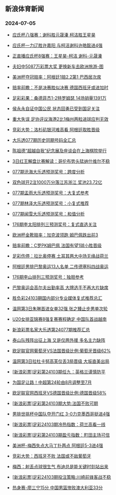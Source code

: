 ## 新浪体育新闻 
### 2024-07-05

+ [应氏杯八强赛：谢科胜元晟溱 柯洁胜王星昊](https://sports.sina.com.cn/go/2024-07-04/doc-incaycpf5838552.shtml)

+ [应氏杯一力辽胜许嘉阳 与柯洁谢科许皓鋐进4强](https://sports.sina.com.cn/go/2024-07-04/doc-incayivk7369372.shtml)

+ [正直播应氏杯8强赛：王星昊-柯洁 谢科-元晟溱](https://sports.sina.com.cn/go/2024-07-04/doc-incaxsxm5994433.shtml)

+ [夫妇中5087万彩票大奖 更换新车去欧洲旅游-图](https://sports.sina.com.cn/l/2024-07-04/doc-incaxnrp6047320.shtml)

+ [美洲杯夺冠赔率：阿根廷1赔2.2第1 巴西居次席](https://sports.sina.com.cn/l/2024-07-04/doc-incaxnru7658769.shtml)

+ [赔率前瞻：不是决赛胜似决赛 德国西班牙或进加时](https://sports.sina.com.cn/l/2024-07-04/doc-incaxsxm6011174.shtml)

+ [足彩彩果：桑德菲杰1-2特罗姆瑟 14场销量1391万](https://sports.sina.com.cn/l/2024-07-04/doc-incaxnrp6051557.shtml)

+ [侯永永自证中国公民 状态回勇已受到国足关注](https://sports.sina.com.cn/china/2024-07-04/doc-incaxnru7677098.shtml)

+ [重大失误 足协评议海港2比1梅州两粒进球应判无效](https://sports.sina.com.cn/china/2024-07-04/doc-incaxnrp6068900.shtml)

+ [竞彩大势：洛杉矶银河难高看 阿根廷取胜晋级](https://sports.sina.com.cn/l/2024-07-04/doc-incaxnru7660140.shtml)

+ [大乐透077期历史同期号码全汇总](https://sports.sina.com.cn/l/2024-07-04/doc-incaycpn7458595.shtml)

+ [陈祖德“超越自我”纪念展及座谈会在上海棋院举行](https://sports.sina.com.cn/chess/weiqi/2024-07-04/doc-incaxnrp6095291.shtml)

+ [3日红王解盘比赛解读：哥伦布势头猛纳什维尔不稳](https://sports.sina.com.cn/l/2024-07-04/doc-incaxxfi5907612.shtml)

+ [077期沧海大乐透预测奖号：跨度分析](https://sports.sina.com.cn/l/2024-07-04/doc-incaycpn7447336.shtml)

+ [双色球开2注1000万分落江苏浙江 奖池23.72亿](https://sports.sina.com.cn/l/2024-07-04/doc-incayume7199246.shtml)

+ [077期孟雨大乐透预测奖号：大复式参考](https://sports.sina.com.cn/l/2024-07-04/doc-incaycpf5831200.shtml)

+ [077期林泽大乐透预测奖号：小复式推荐](https://sports.sina.com.cn/l/2024-07-04/doc-incaycpf5830795.shtml)

+ [077期闻雪大乐透预测奖号：和值分析](https://sports.sina.com.cn/l/2024-07-04/doc-incaycpn7440034.shtml)

+ [176期李太阳排列三预测奖号：复式直选关注](https://sports.sina.com.cn/l/2024-07-04/doc-incaycpf5818577.shtml)

+ [欧洲杯金靴赔率：加克波领跑 姆巴佩跌出前3](https://sports.sina.com.cn/l/2024-07-04/doc-incayivc5752813.shtml)

+ [赔率前瞻：C罗PK姆巴佩 法国有望1球小胜晋级](https://sports.sina.com.cn/l/2024-07-04/doc-incaycpn7449662.shtml)

+ [足彩伤停：拉比奥停赛 土耳其两大中场无缘战荷兰](https://sports.sina.com.cn/l/2024-07-04/doc-incayivc5772171.shtml)

+ [阿根廷男排巴黎奥运13人名单 二传德塞科四战奥运](https://sports.sina.com.cn/others/volleyball/2024-07-04/doc-incaycpf5839645.shtml)

+ [176期李山排列三预测奖号：独胆参考](https://sports.sina.com.cn/l/2024-07-04/doc-incaycpn7430765.shtml)

+ [巴黎奥运会高尔夫出勤率高 大牌选手不再大片缺席](https://sports.sina.com.cn/golf/pgatour/2024-07-04/doc-incaxnru7690652.shtml)

+ [胜负彩24103期国内部分专业媒体复式推荐总汇](https://sports.sina.com.cn/l/2024-07-04/doc-incaxnru7694499.shtml)

+ [温网第3日朱琳首进女单32强 张之臻止步男单次轮](https://sports.sina.com.cn/tennis/china/2024-07-04/doc-incaxsxr5465136.shtml)

+ [U20女排亚锦赛8强复赛赛程确定 中国队首战越南](https://sports.sina.com.cn/others/volleyball/2024-07-04/doc-incayume7194914.shtml)

+ [新浪彩票名家大乐透第24077期推荐汇总](https://sports.sina.com.cn/l/2024-07-04/doc-incaycpf5843969.shtml)

+ [泰山队残阵出征上海 又是仅两外援 多名主力缺阵](https://sports.sina.com.cn/china/2024-07-04/doc-incayivc5773353.shtml)

+ [欧足联官网葡萄牙VS法国晋级比例:葡萄牙晋级62%](https://sports.sina.com.cn/l/2024-07-05/doc-incaycpn7467008.shtml)

+ [温网第3日拉杜卡努高芙仅丢3局晋级 大坂直美出局](https://sports.sina.com.cn/tennis/wta/2024-07-05/doc-incaxsxp8698318.shtml)

+ [[新浪彩票]足彩第24103期任九：英格兰谨慎防平](https://sports.sina.com.cn/l/2024-07-05/doc-incazrqw2290702.shtml)

+ [为国足让路！中超第24轮由8月调整至7月](https://sports.sina.com.cn/china/2024-07-04/doc-incayivk7383618.shtml)

+ [欧足联官网西班牙VS德国晋级比例:德国晋级58%](https://sports.sina.com.cn/l/2024-07-05/doc-incaycpf5852261.shtml)

+ [[新浪彩票]足彩第24103期大势:法国不败可期](https://sports.sina.com.cn/l/2024-07-05/doc-incazrqu6792771.shtml)

+ [男排世挑杯中国队夺开门红 3-0力克墨西哥挺进4强](https://sports.sina.com.cn/others/volleyball/2024-07-04/doc-incayivk7366415.shtml)

+ [[新浪彩票]足彩24103期冷热指数：荷兰高看一线](https://sports.sina.com.cn/l/2024-07-05/doc-incazrqw2292630.shtml)

+ [[新浪彩票]足彩第24103期盈亏指数：町田主场可信](https://sports.sina.com.cn/l/2024-07-05/doc-incazrqw2292001.shtml)

+ [美洲杯-梅西失点大马丁扑两点 阿根廷5-3进4强](https://sports.sina.com.cn/global/others/2024-07-05/doc-inccaaeq6654115.shtml)

+ [竞彩大势：西班牙不败 法国或不敌葡萄牙](https://sports.sina.com.cn/l/2024-07-05/doc-incayivk7390177.shtml)

+ [梅西：射丢点球很生气 布迪总是能关键时刻站出来](https://sports.sina.com.cn/global/others/2024-07-05/doc-inccahnn6570223.shtml)

+ [[新浪彩票]足彩24103期投注策略:川崎前锋客战不稳](https://sports.sina.com.cn/l/2024-07-05/doc-incazrqu6794012.shtml)

+ [热身赛-廖三宁15分 中国男篮惨败澳大利亚33分](https://sports.sina.com.cn/basketball/cba/2024-07-04/doc-incayume7217448.shtml)

